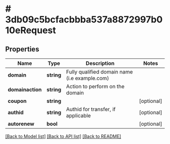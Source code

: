 # # 3db09c5bcfacbbba537a8872997b010eRequest

## Properties

Name | Type | Description | Notes
------------ | ------------- | ------------- | -------------
**domain** | **string** | Fully qualified domain name (i.e example.com) |
**domainaction** | **string** | Action to perform on the domain |
**coupon** | **string** |  | [optional]
**authid** | **string** | Authid for transfer, if applicable | [optional]
**autorenew** | **bool** |  | [optional]

[[Back to Model list]](../../README.md#models) [[Back to API list]](../../README.md#endpoints) [[Back to README]](../../README.md)
